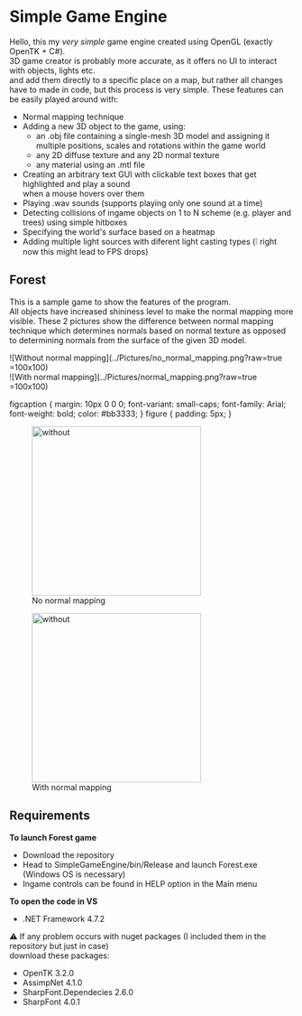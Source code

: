 Simple Game Engine
==============
Hello, this my *very simple* game engine created using OpenGL (exactly OpenTK + C#).  
3D game creator is probably more accurate, as it offers no UI to interact with objects, lights etc.  
and add them directly to a specific place on a map, but rather all changes have to made in code,
but this process is very simple.
These features can be easily played around with:  
- Normal mapping technique
- Adding a new 3D object to the game, using:
	- an .obj file containing a single-mesh 3D model and assigning it multiple positions, scales and rotations within the game world  
	- any 2D diffuse texture and any 2D normal texture  
	- any material using an .mtl file  
- Creating an arbitrary text GUI with clickable text boxes that get highlighted and play a sound  
  when a mouse hovers over them  
- Playing .wav sounds (supports playing only one sound at a time)
- Detecting collisions of ingame objects on 1 to N scheme (e.g. player and trees) using simple hitboxes
- Specifying the world's surface based on a heatmap
- Adding multiple light sources with diferent light casting types (:grey_exclamation: right now this might lead to FPS drops)

Forest 
--------------
This is a sample game to show the features of the program.  
All objects have increased shininess level to make the normal mapping
more visible. These 2 pictures show the difference between normal mapping technique which determines normals based on normal texture as opposed to
determining normals from the surface of the given 3D model.  

![Without normal mapping](../Pictures/no_normal_mapping.png?raw=true =100x100)  
![With normal mapping](../Pictures/normal_mapping.png?raw=true =100x100)  

figcaption {
    margin: 10px 0 0 0;
    font-variant: small-caps;
    font-family: Arial;
    font-weight: bold;
    color: #bb3333;
}
figure {
    padding: 5px;
}
<figure>
	<img src="../Pictures/no_normal_mapping.png?raw=true" alt="without" width="300" height="300">
	<figcaption>No normal mapping</figcaption>
</figure>

<figure>
	<img src="../Pictures/normal_mapping.png?raw=true" alt="without" width="300" height="300">
	<figcaption>With normal mapping</figcaption>
</figure>

Requirements  
--------------
**To launch Forest game**  
 - Download the repository  
 - Head to SimpleGameEngine/bin/Release and launch Forest.exe (Windows OS is necessary)  
 - Ingame controls can be found in HELP option in the Main menu  
  
**To open the code in VS**  
 - .NET Framework 4.7.2

:warning: If any problem occurs with nuget packages (I included them in the repository but just in case)  
download these packages:
 - OpenTK 3.2.0
 - AssimpNet 4.1.0
 - SharpFont.Dependecies 2.6.0
 - SharpFont 4.0.1


